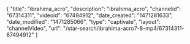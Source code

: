 {
    "title": "ibrahima_acro",
    "description": "ibrahima_acro",
    "channelid": "67314311",
    "videoid": "67494912",
    "date_created": "1471281633",
    "date_modified": "1471285066",
    "type": "captivate",
    "layout": "channelVideo",
    "url": "\/star-search\/ibrahima-acro7-8-mp4\/67314311-67494912"
}